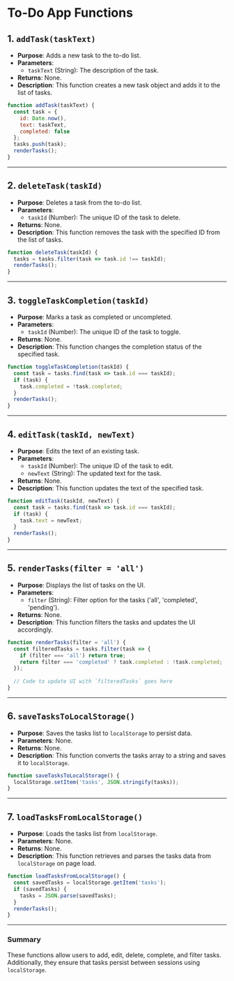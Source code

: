 
# To-Do App Functions

## 1. `addTask(taskText)`
- **Purpose**: Adds a new task to the to-do list.
- **Parameters**: 
  - `taskText` (String): The description of the task.
- **Returns**: None.
- **Description**: This function creates a new task object and adds it to the list of tasks.

```javascript
function addTask(taskText) {
  const task = {
    id: Date.now(), 
    text: taskText,
    completed: false
  };
  tasks.push(task);
  renderTasks();
}
```

---

## 2. `deleteTask(taskId)`
- **Purpose**: Deletes a task from the to-do list.
- **Parameters**: 
  - `taskId` (Number): The unique ID of the task to delete.
- **Returns**: None.
- **Description**: This function removes the task with the specified ID from the list of tasks.

```javascript
function deleteTask(taskId) {
  tasks = tasks.filter(task => task.id !== taskId);
  renderTasks();
}
```

---

## 3. `toggleTaskCompletion(taskId)`
- **Purpose**: Marks a task as completed or uncompleted.
- **Parameters**: 
  - `taskId` (Number): The unique ID of the task to toggle.
- **Returns**: None.
- **Description**: This function changes the completion status of the specified task.

```javascript
function toggleTaskCompletion(taskId) {
  const task = tasks.find(task => task.id === taskId);
  if (task) {
    task.completed = !task.completed;
  }
  renderTasks();
}
```

---

## 4. `editTask(taskId, newText)`
- **Purpose**: Edits the text of an existing task.
- **Parameters**: 
  - `taskId` (Number): The unique ID of the task to edit.
  - `newText` (String): The updated text for the task.
- **Returns**: None.
- **Description**: This function updates the text of the specified task.

```javascript
function editTask(taskId, newText) {
  const task = tasks.find(task => task.id === taskId);
  if (task) {
    task.text = newText;
  }
  renderTasks();
}
```

---

## 5. `renderTasks(filter = 'all')`
- **Purpose**: Displays the list of tasks on the UI.
- **Parameters**: 
  - `filter` (String): Filter option for the tasks ('all', 'completed', 'pending').
- **Returns**: None.
- **Description**: This function filters the tasks and updates the UI accordingly.

```javascript
function renderTasks(filter = 'all') {
  const filteredTasks = tasks.filter(task => {
    if (filter === 'all') return true;
    return filter === 'completed' ? task.completed : !task.completed;
  });
  
  // Code to update UI with `filteredTasks` goes here
}
```

---

## 6. `saveTasksToLocalStorage()`
- **Purpose**: Saves the tasks list to `localStorage` to persist data.
- **Parameters**: None.
- **Returns**: None.
- **Description**: This function converts the tasks array to a string and saves it to `localStorage`.

```javascript
function saveTasksToLocalStorage() {
  localStorage.setItem('tasks', JSON.stringify(tasks));
}
```

---

## 7. `loadTasksFromLocalStorage()`
- **Purpose**: Loads the tasks list from `localStorage`.
- **Parameters**: None.
- **Returns**: None.
- **Description**: This function retrieves and parses the tasks data from `localStorage` on page load.

```javascript
function loadTasksFromLocalStorage() {
  const savedTasks = localStorage.getItem('tasks');
  if (savedTasks) {
    tasks = JSON.parse(savedTasks);
  }
  renderTasks();
}
```

---

### Summary
These functions allow users to add, edit, delete, complete, and filter tasks. Additionally, they ensure that tasks persist between sessions using `localStorage`.
